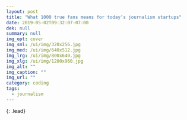 ```yaml
---
layout: post
title: "What 1000 true fans means for today’s journalism startups"
date: 2019-05-02T09:32:07-07:00
dek: null
summary: null
img_opt: cover
img_sml: /ui/img/320x256.jpg
img_med: /ui/img/640x512.jpg
img_lrg: /ui/img/800x640.jpg
img_xlg: /ui/img/1200x960.jpg
img_alt: ""
img_caption: ""
img_url: ""
category: coding
tags: 
  - journalism
---
```


{: .lead}

